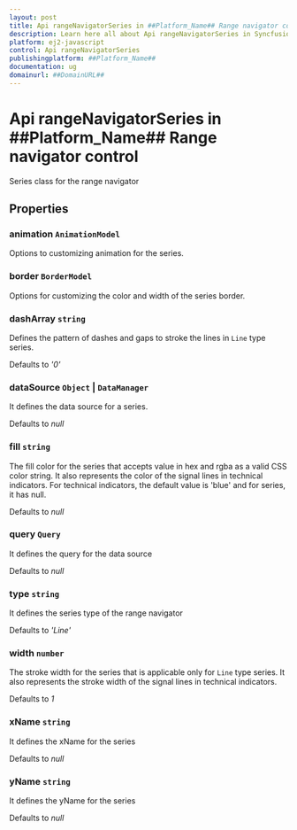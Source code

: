 ```yaml
---
layout: post
title: Api rangeNavigatorSeries in ##Platform_Name## Range navigator control | Syncfusion
description: Learn here all about Api rangeNavigatorSeries in Syncfusion ##Platform_Name## Range navigator control of Syncfusion Essential JS 2 and more.
platform: ej2-javascript
control: Api rangeNavigatorSeries 
publishingplatform: ##Platform_Name##
documentation: ug
domainurl: ##DomainURL##
---
```


# Api rangeNavigatorSeries in ##Platform_Name## Range navigator control

Series class for the range navigator

## Properties

### animation `AnimationModel`

Options to customizing animation for the series.

### border `BorderModel`

Options for customizing the color and width of the series border.

### dashArray `string`

Defines the pattern of dashes and gaps to stroke the lines in `Line` type series.

Defaults to *'0'*

### dataSource `Object` &#124;  `DataManager`

It defines the data source for a series.

Defaults to *null*

### fill `string`

The fill color for the series that accepts value in hex and rgba as a valid CSS color string. It also represents the color of the signal lines in technical indicators. For technical indicators, the default value is 'blue' and for series, it has null.

Defaults to *null*

### query `Query`

It defines the query for the data source

Defaults to *null*

### type `string`

It defines the series type of the range navigator

Defaults to *'Line'*

### width `number`

The stroke width for the series that is applicable only for `Line` type series. It also represents the stroke width of the signal lines in technical indicators.

Defaults to *1*

### xName `string`

It defines the xName for the series

Defaults to *null*

### yName `string`

It defines the yName for the series

Defaults to *null*
